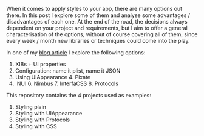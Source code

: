 When it comes to apply styles to your app, there are many options out there. In this post I explore some of them and analyse some advantages / disadvantages of each one. At the end of the road, the decisions always dependent on your project and requirements, but I aim to offer a general characterisation of the options, without of course covering all of them, since every week / month new libraries or techniques could come into the play.

In one of my [blog article](http://www.barbararodeker.com/ladyandtech/?p=154) I explore the following options:

1. XIBs + UI properties
2. Configuration: name it plist, name it JSON
3. Using UIAppearance
4. Pixate
5.  NUI
6. Nimbus
7. InterfaCSS
8. Protocols

This repository contains the 4 projects used as examples:

1. Styling plain
2. Styling with UIAppearance
3. Styling with Protocols
4. Styling with CSS

